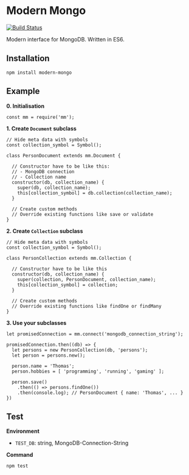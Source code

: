 # Modern Mongo

[![Build Status](https://travis-ci.org/Aetherwave/modern-mongo.svg)](https://travis-ci.org/Aetherwave/modern-mongo)

Modern interface for MongoDB. Written in ES6.

## Installation

    npm install modern-mongo

## Example

**0. Initialisation**

    const mm = require('mm');

**1. Create `Document` subclass**

    // Hide meta data with symbols
    const collection_symbol = Symbol();

    class PersonDocument extends mm.Document {

      // Constructor have to be like this:
      // - MongoDB connection
      // - Collection name
      constructor(db, collection_name) {
        super(db, collection_name);
        this[collection_symbol] = db.collection(collection_name);
      }

      // Create custom methods
      // Override existing functions like save or validate
    }

**2. Create `Collection` subclass**

    // Hide meta data with symbols
    const collection_symbol = Symbol();

    class PersonCollection extends mm.Collection {

      // Constructor have to be like this
      constructor(db, collection_name) {
        super(collection, PersonDocument, collection_name);
        this[collection_symbol] = collection;
      }

      // Create custom methods
      // Override existing functions like findOne or findMany
    }


**3. Use your subclasses**

    let promisedConnection = mm.connect('mongodb_connection_string');

    promisedConnection.then((db) => {
      let persons = new PersonCollection(db, 'persons');
      let person = persons.new();

      person.name = 'Thomas';
      person.hobbies = [ 'programming', 'running', 'gaming' ];

      person.save()
        .then(() => persons.findOne())
        .then(console.log); // PersonDocument { name: 'Thomas', ... }
    })



## Test

**Environment**

- `TEST_DB`: string, MongoDB-Connection-String

**Command**

    npm test
